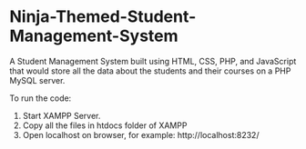 # Ninja-Themed-Student-Management-System
 A Student Management System built using HTML, CSS, PHP, and JavaScript that would store all the data about the students and their courses on a PHP MySQL server.
 
 
To run the code:
1. Start XAMPP Server.
2. Copy all the files in htdocs folder of XAMPP
3. Open localhost on browser, for example: http://localhost:8232/
